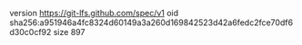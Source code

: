 version https://git-lfs.github.com/spec/v1
oid sha256:a951946a4fc8324d60149a3a260d169842523d42a6fedc2fce70df6d30c0cf92
size 897
